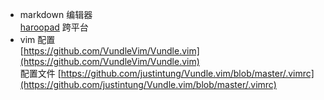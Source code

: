 - markdown 编辑器  
[haroopad](http://pad.haroopress.com/) 跨平台
- vim 配置  
[https://github.com/VundleVim/Vundle.vim](https://github.com/VundleVim/Vundle.vim)  
配置文件
[https://github.com/justintung/Vundle.vim/blob/master/.vimrc](https://github.com/justintung/Vundle.vim/blob/master/.vimrc)
